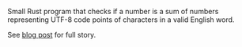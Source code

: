 Small Rust program that checks if a number is a sum of numbers representing UTF-8 code points of characters in a valid English word.

See [blog post](https://mirekdlugosz.com/blog/2023/playing-with-rust/) for full story.
